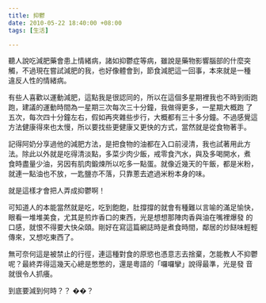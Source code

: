 ```yaml
---
title: 抑鬱
date: 2010-05-22 18:40:00 +08:00
tags: [生活]

---
```


 聽人說吃減肥藥會患上情緒病，諸如抑鬱症等病，雖說是藥物影響腦部的什麼突觸，不過現在嘗試減肥的我，也好像體會到，節食減肥這一回事，本來就是一種 違反人性的情緒病。  
  
有些人喜歡以運動減肥，這點我是很認同的，所以在這個多星期裡我也不時到街跑跑，建議的運動時間為一星期三次每次三十分鐘，我做得更多，一星期大概跑 了五次，每次四十分鐘左右，假如再夾雜些步行，大概都有三十多分鐘。不過感覺這方法健康得來也太慢，所以要找些更健康又更快的方式，當然就是從食物著手。  
  
記得阿奶分享過他的減肥方法，是把食物的油都在入口前浸清，我也試著用此方法。除此以外就是吃得清淡點，多菜少肉少飯，戒零食汽水，與及多喝開水，煮 食時盡量少油，另因有肌肉鍛煉所以吃多一點蛋。就像近幾天的午飯，都是米粉，就連一點油也不放，一匙鹽亦不落，只靠蔥去遮過米粉本身的味。  
  
就是這樣才會把人弄成抑鬱啊！  
  
可知道人的本能當然就是吃，吃到飽飽，肚撐撐的就會有種難以言喻的滿足愉快，眼看一堆堆美食，尤其是煎炸香口的東西，光是想想那陣肉香與油在嘴裡爆發 的口感，就恨不得要大快朵頤。剛好在寫這篇網誌時是煮食時間，鄰居的炒餸味輕輕傳來，又想吃東西了。  
  
無可奈何這是被禁止的行徑，連這種對食的原慾也憑意志去捨棄，怎能教人不抑鬱呢？最終弄得這幾天心總是憋憋的，還是粵語的「囉囉攣」說得最準，光是發 音就很令人抓癢。  
  
到底要減到何時？？
��？
